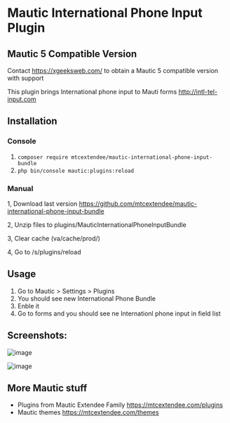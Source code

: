 # Mautic International Phone Input Plugin

## Mautic 5 Compatible Version

Contact https://xgeeksweb.com/ to obtain a Mautic 5 compatible version with support

This plugin brings International phone input to Mauti forms http://intl-tel-input.com

## Installation

### Console

1. `composer require mtcextendee/mautic-international-phone-input-bundle`
2. `php bin/console mautic:plugins:reload`

### Manual

1, Download last version https://github.com/mtcextendee/mautic-international-phone-input-bundle

2, Unzip files to plugins/MauticInternationalPhoneInputBundle

3, Clear cache (va/cache/prod/)

4, Go to /s/plugins/reload

## Usage

1. Go to Mautic > Settings > Plugins
2. You should see new International Phone Bundle 
3. Enble it
4. Go to forms and you should see ne Internationl phone input in field list

## Screenshots:

![image](https://user-images.githubusercontent.com/462477/63580629-87c2cb80-c595-11e9-870c-fc4354fd34f4.png)

![image](https://user-images.githubusercontent.com/462477/63580881-0586d700-c596-11e9-8209-9f1430fbf620.png)

## More Mautic stuff

- Plugins from Mautic Extendee Family  https://mtcextendee.com/plugins
- Mautic themes https://mtcextendee.com/themes
